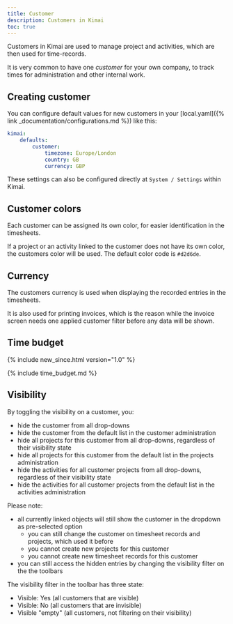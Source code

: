 ```yaml
---
title: Customer
description: Customers in Kimai
toc: true
---
```


Customers in Kimai are used to manage project and activities, which are then used for time-records.

It is very common to have one _customer_ for your own company, to track times for administration and other internal work.
 
## Creating customer

You can configure default values for new customers in your [local.yaml]({% link _documentation/configurations.md %}) like this: 
```yaml
kimai:
    defaults:
        customer:
            timezone: Europe/London
            country: GB
            currency: GBP
```

These settings can also be configured directly at `System / Settings` within Kimai.

## Customer colors

Each customer can be assigned its own color, for easier identification in the timesheets.

If a project or an activity linked to the customer does not have its own color, the customers color will be used.
The default color code is `#d2d6de`.

## Currency

The customers currency is used when displaying the recorded entries in the timesheets.

It is also used for printing invoices, which is the reason while the invoice screen needs one applied customer filter 
before any data will be shown. 

## Time budget
{% include new_since.html version="1.0" %}

{% include time_budget.md %}

## Visibility

By toggling the visibility on a customer, you:
- hide the customer from all drop-downs
- hide the customer from the default list in the customer administration
- hide all projects for this customer from all drop-downs, regardless of their visibility state
- hide all projects for this customer from the default list in the projects administration
- hide the activities for all customer projects from all drop-downs, regardless of their visibility state
- hide the activities for all customer projects from the default list in the activities administration

Please note:
- all currently linked objects will still show the customer in the dropdown as pre-selected option
  - you can still change the customer on timesheet records and projects, which used it before
  - you cannot create new projects for this customer
  - you cannot create new timesheet records for this customer 
- you can still access the hidden entries by changing the visibility filter on the the toolbars 

The visibility filter in the toolbar has three state: 
- Visible: Yes (all customers that are visible)
- Visible: No (all customers that are invisible)
- Visible "empty" (all customers, not filtering on their visibility)
